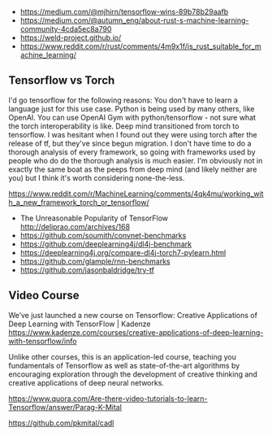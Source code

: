 - https://medium.com/@mjhirn/tensorflow-wins-89b78b29aafb
- https://medium.com/@autumn_eng/about-rust-s-machine-learning-community-4cda5ec8a790
- https://weld-project.github.io/
- https://www.reddit.com/r/rust/comments/4m9x1f/is_rust_suitable_for_machine_learning/

## Tensorflow vs Torch

I'd go tensorflow for the following reasons:
You don't have to learn a language just for this use case.
Python is being used by many others, like OpenAI. You can use OpenAI Gym with python/tensorflow - not sure what the torch interoperability is like.
Deep mind transitioned from torch to tensorflow. I was hesitant when I found out they were using torch after the release of tf, but they've since begun migration. I don't have time to do a thorough analysis of every framework, so going with frameworks used by people who do do the thorough analysis is much easier. I'm obviously not in exactly the same boat as the peeps from deep mind (and likely neither are you) but I think it's worth considering none-the-less.

https://www.reddit.com/r/MachineLearning/comments/4qk4mu/working_with_a_new_framework_torch_or_tensorflow/

- The Unreasonable Popularity of TensorFlow http://deliprao.com/archives/168
- https://github.com/soumith/convnet-benchmarks
- https://github.com/deeplearning4j/dl4j-benchmark
- https://deeplearning4j.org/compare-dl4j-torch7-pylearn.html
- https://github.com/glample/rnn-benchmarks
- https://github.com/jasonbaldridge/try-tf

## Video Course

We’ve just launched a new course on Tensorflow: Creative Applications of Deep Learning with TensorFlow | Kadenze https://www.kadenze.com/courses/creative-applications-of-deep-learning-with-tensorflow/info

Unlike other courses, this is an application-led course, teaching you fundamentals of Tensorflow as well as state-of-the-art algorithms by encouraging exploration through the development of creative thinking and creative applications of deep neural networks.

https://www.quora.com/Are-there-video-tutorials-to-learn-Tensorflow/answer/Parag-K-Mital

https://github.com/pkmital/cadl
